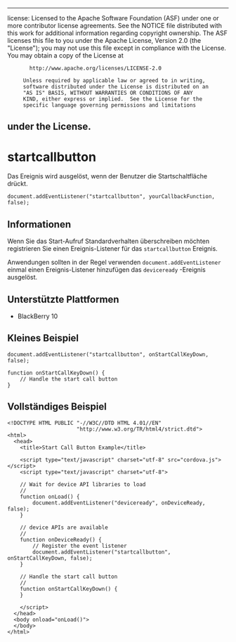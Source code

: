 * * *

license: Licensed to the Apache Software Foundation (ASF) under one or more contributor license agreements. See the NOTICE file distributed with this work for additional information regarding copyright ownership. The ASF licenses this file to you under the Apache License, Version 2.0 (the "License"); you may not use this file except in compliance with the License. You may obtain a copy of the License at

           http://www.apache.org/licenses/LICENSE-2.0
    
         Unless required by applicable law or agreed to in writing,
         software distributed under the License is distributed on an
         "AS IS" BASIS, WITHOUT WARRANTIES OR CONDITIONS OF ANY
         KIND, either express or implied.  See the License for the
         specific language governing permissions and limitations
    

## under the License.

# startcallbutton

Das Ereignis wird ausgelöst, wenn der Benutzer die Startschaltfläche drückt.

    document.addEventListener("startcallbutton", yourCallbackFunction, false);
    

## Informationen

Wenn Sie das Start-Aufruf Standardverhalten überschreiben möchten registrieren Sie einen Ereignis-Listener für das `startcallbutton` Ereignis.

Anwendungen sollten in der Regel verwenden `document.addEventListener` einmal einen Ereignis-Listener hinzufügen das `deviceready` -Ereignis ausgelöst.

## Unterstützte Plattformen

*   BlackBerry 10

## Kleines Beispiel

    document.addEventListener("startcallbutton", onStartCallKeyDown, false);
    
    function onStartCallKeyDown() {
        // Handle the start call button
    }
    

## Vollständiges Beispiel

    <!DOCTYPE HTML PUBLIC "-//W3C//DTD HTML 4.01//EN"
                          "http://www.w3.org/TR/html4/strict.dtd">
    <html>
      <head>
        <title>Start Call Button Example</title>
    
        <script type="text/javascript" charset="utf-8" src="cordova.js"></script>
        <script type="text/javascript" charset="utf-8">
    
        // Wait for device API libraries to load
        //
        function onLoad() {
            document.addEventListener("deviceready", onDeviceReady, false);
        }
    
        // device APIs are available
        //
        function onDeviceReady() {
            // Register the event listener
            document.addEventListener("startcallbutton", onStartCallKeyDown, false);
        }
    
        // Handle the start call button
        //
        function onStartCallKeyDown() {
        }
    
        </script>
      </head>
      <body onload="onLoad()">
      </body>
    </html>